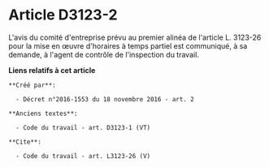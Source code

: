 # Article D3123-2

L'avis du comité d'entreprise prévu au premier alinéa de l'article L. 3123-26 pour la mise en œuvre d'horaires à temps
partiel est communiqué, à sa demande, à l'agent de contrôle de l'inspection du travail.

**Liens relatifs à cet article**

	**Créé par**:

	  - Décret n°2016-1553 du 18 novembre 2016 - art. 2

	**Anciens textes**:

	  - Code du travail - art. D3123-1 (VT)

	**Cite**:

	  - Code du travail - art. L3123-26 (V)
